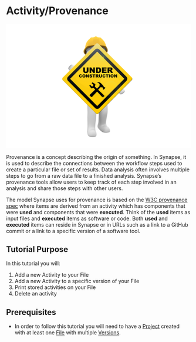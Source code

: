 # Activity/Provenance
![Under Construction](../../assets/under_construction.png)

Provenance is a concept describing the origin of something. In Synapse, it is used to describe the connections between the workflow steps used to create a particular file or set of results. Data analysis often involves multiple steps to go from a raw data file to a finished analysis. Synapse’s provenance tools allow users to keep track of each step involved in an analysis and share those steps with other users.

The model Synapse uses for provenance is based on the [W3C provenance spec](https://www.w3.org/standards/techs/provenance#w3c_all) where items are derived from an activity which has components that were **used** and components that were **executed**. Think of the **used** items as input files and **executed** items as software or code. Both **used** and **executed** items can reside in Synapse or in URLs such as a link to a GitHub commit or a link to a specific version of a software tool.


## Tutorial Purpose
In this tutorial you will:

1. Add a new Activity to your File
1. Add a new Activity to a specific version of your File
1. Print stored activities on your File
1. Delete an activity

## Prerequisites
- In order to follow this tutorial you will need to have a [Project](./project.md) created with at least one [File](./file.md) with multiple [Versions](./versions.md).
